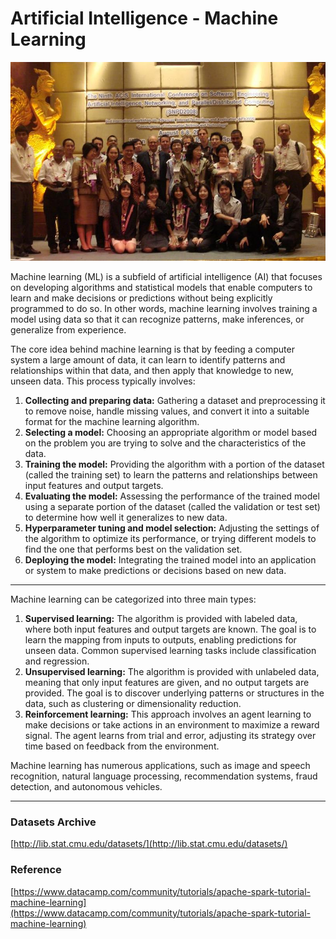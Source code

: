 Artificial Intelligence - Machine Learning
==========================================

![SNPD2008 Artificial Intelligence and Parallel Distributed Computing](ai-snpd-2008.jpg)


Machine learning (ML) is a subfield of artificial intelligence (AI) that focuses on developing algorithms and statistical models that enable computers to learn and make decisions or predictions without being explicitly programmed to do so. In other words, machine learning involves training a model using data so that it can recognize patterns, make inferences, or generalize from experience.

The core idea behind machine learning is that by feeding a computer system a large amount of data, it can learn to identify patterns and relationships within that data, and then apply that knowledge to new, unseen data. This process typically involves:

1. **Collecting and preparing data:** Gathering a dataset and preprocessing it to remove noise, handle missing values, and convert it into a suitable format for the machine learning algorithm.
2. **Selecting a model:** Choosing an appropriate algorithm or model based on the problem you are trying to solve and the characteristics of the data.
3. **Training the model:** Providing the algorithm with a portion of the dataset (called the training set) to learn the patterns and relationships between input features and output targets.
4. **Evaluating the model:** Assessing the performance of the trained model using a separate portion of the dataset (called the validation or test set) to determine how well it generalizes to new data.
5. **Hyperparameter tuning and model selection:** Adjusting the settings of the algorithm to optimize its performance, or trying different models to find the one that performs best on the validation set.
6. **Deploying the model:** Integrating the trained model into an application or system to make predictions or decisions based on new data.

---

Machine learning can be categorized into three main types:

1. **Supervised learning:** The algorithm is provided with labeled data, where both input features and output targets are known. The goal is to learn the mapping from inputs to outputs, enabling predictions for unseen data. Common supervised learning tasks include classification and regression.
2. **Unsupervised learning:** The algorithm is provided with unlabeled data, meaning that only input features are given, and no output targets are provided. The goal is to discover underlying patterns or structures in the data, such as clustering or dimensionality reduction.
3. **Reinforcement learning:** This approach involves an agent learning to make decisions or take actions in an environment to maximize a reward signal. The agent learns from trial and error, adjusting its strategy over time based on feedback from the environment.

Machine learning has numerous applications, such as image and speech recognition, natural language processing, recommendation systems, fraud detection, and autonomous vehicles.

---

### Datasets Archive
[http://lib.stat.cmu.edu/datasets/](http://lib.stat.cmu.edu/datasets/)

### Reference
[https://www.datacamp.com/community/tutorials/apache-spark-tutorial-machine-learning](https://www.datacamp.com/community/tutorials/apache-spark-tutorial-machine-learning)
